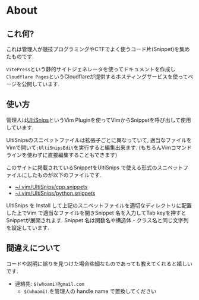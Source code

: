 # About

## これ何?

これは管理人が競技プログラミングやCTFでよく使うコード片(Snippet)を集めたものです.

`VitePress`という静的サイトジェネレータを使ってドキュメントを作成し`Cloudflare Pages`というCloudflareが提供するホスティングサービスを使ってページを公開しています.

## 使い方

管理人は[UltiSnips](https://github.com/SirVer/ultisnips)というVim Pluginを使ってVimからSnippetを呼び出して使用しています.

UltiSnipsのスニペットファイルは拡張子ごとに異なっていて,
適当なファイルをVimで開いて`:UltiSnipsEdit`を実行すると編集出来ます.
(もちろんVimコマンドラインを使わずに直接編集することもできます)

このサイトに掲載されているSnippetをUltiSnips で使える形式のスニペットファイルにしたものが以下のファイルです.

* [~/.vim/UltiSnips/cpp.snippets](https://github.com/kira924age/code-snippets/blob/main/.vim/UltiSnips/cpp.snippets)
* [~/.vim/UltiSnips/python.snippets](https://github.com/kira924age/code-snippets/blob/main/.vim/UltiSnips/python.snippets)

UltiSnips を Install して上記のスニペットファイルを適切なディレクトリに配置した上でVim で適当なファイルを開きSnippet 名を入力してTab keyを押すとSnippetが展開されます.
Snippet 名は関数名や構造体・クラス名と同じ文字列を設定しています.

## 間違えについて

コードや説明に誤りを見つけた場合些細なものであっても教えてくれると嬉しいです.

* 連絡先: `$(whoami)@gmail.com`
  * `$(whoami)` を管理人の handle name で置換してください


